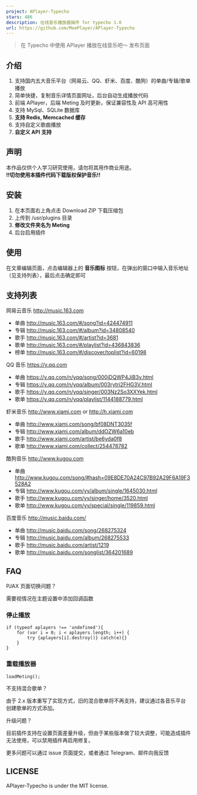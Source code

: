 ```yaml
---
project: APlayer-Typecho
stars: 486
description: 在线音乐播放器插件 for typecho 1.0
url: https://github.com/MoePlayer/APlayer-Typecho
---
```


> 在 Typecho 中使用 APlayer 播放在线音乐吧～ 发布页面

介绍
--

1.  支持国内五大音乐平台（网易云、QQ、虾米、百度、酷狗）的单曲/专辑/歌单播放
2.  简单快捷，复制音乐详情页面网址，后台自动生成播放代码
3.  前端 APlayer，后端 Meting 及时更新，保证兼容性及 API 高可用性
4.  支持 MySql、SQLite 数据库
5.  **支持 Redis, Memcached 缓存**
6.  支持自定义歌曲播放
7.  **自定义 API 支持**

声明
--

本作品仅供个人学习研究使用，请勿将其用作商业用途。  
**!!切勿使用本插件代码下载版权保护音乐!!**

安装
--

1.  在本页面右上角点击 Download ZIP 下载压缩包
2.  上传到 /usr/plugins 目录
3.  **修改文件夹名为 Meting**
4.  后台启用插件

使用
--

在文章编辑页面，点击编辑器上的 **音乐图标** 按钮，在弹出的窗口中输入音乐地址（见支持列表），最后点击确定即可

支持列表
----

网易云音乐 http://music.163.com

-   单曲 http://music.163.com/#/song?id=424474911
-   专辑 http://music.163.com/#/album?id=34808540
-   歌手 http://music.163.com/#/artist?id=3681
-   歌单 http://music.163.com/#/playlist?id=436843836
-   榜单 http://music.163.com/#/discover/toplist?id=60198

QQ 音乐 https://y.qq.com

-   单曲 https://y.qq.com/n/yqq/song/000jDQWP4JiB3y.html
-   专辑 https://y.qq.com/n/yqq/album/003rytri2FHG3V.html
-   歌手 https://y.qq.com/n/yqq/singer/003Nz2So3XXYek.html
-   歌单 https://y.qq.com/n/yqq/playlist/1144188779.html

虾米音乐 http://www.xiami.com or http://h.xiami.com

-   单曲 http://www.xiami.com/song/bf08DNT3035f
-   专辑 http://www.xiami.com/album/ddOZW6a10eb
-   歌手 http://www.xiami.com/artist/be6yda0f8
-   歌单 http://www.xiami.com/collect/254478782

酷狗音乐 http://www.kugou.com

-   单曲 http://www.kugou.com/song/#hash=09E8DE70A24C97B92A29F6A19F3528A2
-   专辑 http://www.kugou.com/yy/album/single/1645030.html
-   歌手 http://www.kugou.com/yy/singer/home/3520.html
-   歌单 http://www.kugou.com/yy/special/single/119859.html

百度音乐 http://music.baidu.com/

-   单曲 http://music.baidu.com/song/268275324
-   专辑 http://music.baidu.com/album/268275533
-   歌手 http://music.baidu.com/artist/1219
-   歌单 http://music.baidu.com/songlist/364201689

FAQ
---

PJAX 页面切换问题？  

需要视情况在主题设置中添加回调函数

### 停止播放

```
if (typeof aplayers !== 'undefined'){
    for (var i = 0; i < aplayers.length; i++) {
        try {aplayers[i].destroy()} catch(e){}
    }
}
```

### 重载播放器

```
loadMeting();
```
不支持混合歌单？  

由于 2.x 版本重写了实现方式，旧的混合歌单将不再支持，建议通过各音乐平台创建歌单的方式添加。

升级问题？  

目前插件支持在设置页面差量升级，但由于某些版本做了较大调整，可能造成插件无法使用，可以禁用插件再启用修复。

更多问题可以通过 issue 页面提交，或者通过 Telegram、邮件向我反馈

LICENSE
-------

APlayer-Typecho is under the MIT license.
